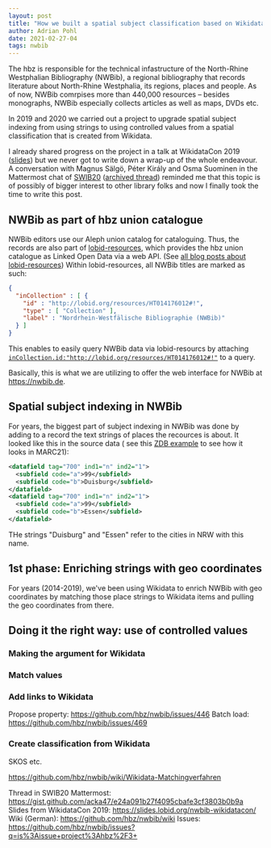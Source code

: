 ```yaml
---
layout: post
title: "How we built a spatial subject classification based on Wikidata"
author: Adrian Pohl
date: 2021-02-27-04
tags: nwbib
---
```


The hbz is responsible for the technical infastructure of the North-Rhine Westphalian Bibliography (NWBib), a regional bibliography that records literature about North-Rhine Westphalia, its regions, places and people. As of now, NWBib comrpises more than 440,000 resources –  besides monographs, NWBib especially collects articles as well as maps, DVDs etc.

In 2019 and 2020 we carried out a project to upgrade spatial subject indexing from using strings to using controlled values from a spatial classification that is created from Wikidata.

I already shared progress on the project in a talk at WikidataCon 2019 ([slides](https://slides.lobid.org/nwbib-wikidatacon/)) but we never got to write down a wrap-up of the whole endeavour. A conversation with Magnus Sälgö, Péter Király and Osma Suominen in the Mattermost chat of [SWIB20](https://swib.org/swib20) ([archived thread](https://gist.github.com/acka47/e24a091b27f4095cbafe3cf3803b0b9a)) reminded me that this topic is of possibly of bigger interest to other library folks and now I finally took the time to write this post.

## NWBib as part of hbz union catalogue

NWBib editors use our Aleph union catalog for cataloguing. Thus, the records are also part of [lobid-resources](https://lobid.org/resources), which provides the hbz union catalogue as Linked Open Data via a web API. (See [all blog posts about lobid-resources](https://blog.lobid.org/tags/lobid-resources.)) Within lobid-resources, all NWBib titles are marked as such:

```json
{
  "inCollection" : [ {
    "id" : "http://lobid.org/resources/HT014176012#!",
    "type" : [ "Collection" ],
    "label" : "Nordrhein-Westfälische Bibliographie (NWBib)"
  } ]
}
```

This enables to easily query NWBib data via lobid-resourcs by attaching [`inCollection.id:"http://lobid.org/resources/HT014176012#!"`](https://lobid.org/resources/search?q=inCollection.id%3A%22http%3A%2F%2Flobid.org%2Fresources%2FHT014176012%23%21%22) to a query.

Basically, this is what we are utilizing to offer the web interface for NWBib at https://nwbib.de.

## Spatial subject indexing in NWBib

For years, the biggest part of subject indexing in NWBib was done by adding to a record the text strings of places the recources is about. It looked like this in the source data ( see this [ZDB example](https://github.com/hbz/nwbib/wiki/Aktualisierung-der-NWBib-Systematik-Daten-in-der-ZDB#beispiel) to see how it looks in MARC21):

```xml
<datafield tag="700" ind1="n" ind2="1">
  <subfield code="a">99</subfield>
  <subfield code="b">Duisburg</subfield>
</datafield>
<datafield tag="700" ind1="n" ind2="1">
  <subfield code="a">99</subfield>
  <subfield code="b">Essen</subfield>
</datafield>
```

THe strings "Duisburg" and "Essen" refer to the cities in NRW with this name.

## 1st phase: Enriching strings with geo coordinates

For years (2014-2019), we've been using Wikidata to enrich NWBib with geo coordinates by matching those place strings to Wikidata items and pulling the geo coordinates from there.

## Doing it the right way: use of controlled values

### Making the argument for Wikidata

### Match values

### Add links to Wikidata

Propose property: https://github.com/hbz/nwbib/issues/446
Batch load: https://github.com/hbz/nwbib/issues/469

### Create classification from Wikidata

SKOS etc.



https://github.com/hbz/nwbib/wiki/Wikidata-Matchingverfahren

Thread in SWIB20 Mattermost: https://gist.github.com/acka47/e24a091b27f4095cbafe3cf3803b0b9a
Slides from WikidataCon 2019: https://slides.lobid.org/nwbib-wikidatacon/
Wiki (German): https://github.com/hbz/nwbib/wiki
Issues: https://github.com/hbz/nwbib/issues?q=is%3Aissue+project%3Ahbz%2F3+ 